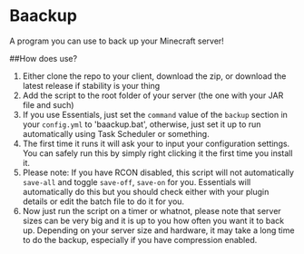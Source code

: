 # Baackup

A program you can use to back up your Minecraft server!


##How does use?

1. Either clone the repo to your client, download the zip, or download the latest release if stability is your thing
2. Add the script to the root folder of your server (the one with your JAR file and such)
3. If you use Essentials, just set the ```command``` value of the ```backup``` section in your ```config.yml``` to 'baackup.bat', otherwise, just set it up to run automatically using Task Scheduler or something.
5. The first time it runs it will ask your to input your configuration settings. You can safely run this by simply right clicking it the first time you install it.
6. Please note: If you have RCON disabled, this script will not automatically ```save-all``` and toggle ```save-off```, ```save-on``` for you. Essentials will automatically do this but you should check either with your plugin details or edit the batch file to do it for you.
7. Now just run the script on a timer or whatnot, please note that server sizes can be very big and it is up to you how often you want it to back up. Depending on your server size and hardware, it may take a long time to do the backup, especially if you have compression enabled.
